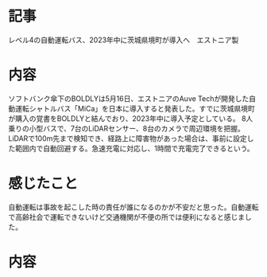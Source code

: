 # 記事
レベル4の自動運転バス、2023年中に茨城県境町が導入へ　エストニア製

# 内容
ソフトバンク傘下のBOLDLYは5月16日、エストニアのAuve Techが開発した自動運転シャトルバス「MiCa」を日本に導入すると発表した。すでに茨城県境町が購入の覚書をBOLDLYと結んでおり、2023年中に導入予定としている。
8人乗りの小型バスで、7台のLiDARセンサー、8台のカメラで周辺環境を把握。LiDARで100m先まで検知でき、経路上に障害物があった場合は、事前に設定した範囲内で自動回避する。急速充電に対応し、1時間で充電完了できるという。

# 感じたこと
自動運転は事故を起こした時の責任が誰になるのかが不安だと思った。自動運転で高齢社会で運転できないけど交通機関が不便の所では便利になると感じました。
# 内容
